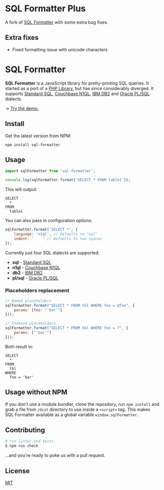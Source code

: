 # SQL Formatter Plus

A fork of [SQL Formatter](https://github.com/zeroturnaround/sql-formatter) with some extra bug fixes.

## Extra fixes

-   Fixed formatting issue with unicode characters

# SQL Formatter

**SQL Formatter** is a JavaScript library for pretty-printing SQL queries.
It started as a port of a [PHP Library][], but has since considerably diverged.
It supports [Standard SQL][], [Couchbase N1QL][], [IBM DB2][] and [Oracle PL/SQL][] dialects.

&rarr; [Try the demo.](https://zeroturnaround.github.io/sql-formatter/)

## Install

Get the latest version from NPM:

```
npm install sql-formatter
```

## Usage

```js
import sqlFormatter from 'sql-formatter';

console.log(sqlFormatter.format('SELECT * FROM table1'));
```

This will output:

```
SELECT
  *
FROM
  table1
```

You can also pass in configuration options:

```js
sqlFormatter.format('SELECT *', {
    language: 'n1ql', // Defaults to "sql"
    indent: '    ' // Defaults to two spaces
});
```

Currently just four SQL dialects are supported:

-   **sql** - [Standard SQL][]
-   **n1ql** - [Couchbase N1QL][]
-   **db2** - [IBM DB2][]
-   **pl/sql** - [Oracle PL/SQL][]

### Placeholders replacement

```js
// Named placeholders
sqlFormatter.format("SELECT * FROM tbl WHERE foo = @foo", {
    params: {foo: "'bar'"}
}));

// Indexed placeholders
sqlFormatter.format("SELECT * FROM tbl WHERE foo = ?", {
    params: ["'bar'"]
}));
```

Both result in:

```
SELECT
  *
FROM
  tbl
WHERE
  foo = 'bar'
```

## Usage without NPM

If you don't use a module bundler, clone the repository, run `npm install` and grab a file from `/dist` directory to use inside a `<script>` tag.
This makes SQL Formatter available as a global variable `window.sqlFormatter`.

## Contributing

```bash
# run linter and tests
$ npm run check
```

...and you're ready to poke us with a pull request.

## License

[MIT](https://github.com/zeroturnaround/sql-formatter/blob/master/LICENSE)

[php library]: https://github.com/jdorn/sql-formatter
[standard sql]: https://en.wikipedia.org/wiki/SQL:2011
[couchbase n1ql]: http://www.couchbase.com/n1ql
[ibm db2]: https://www.ibm.com/analytics/us/en/technology/db2/
[oracle pl/sql]: http://www.oracle.com/technetwork/database/features/plsql/index.html
